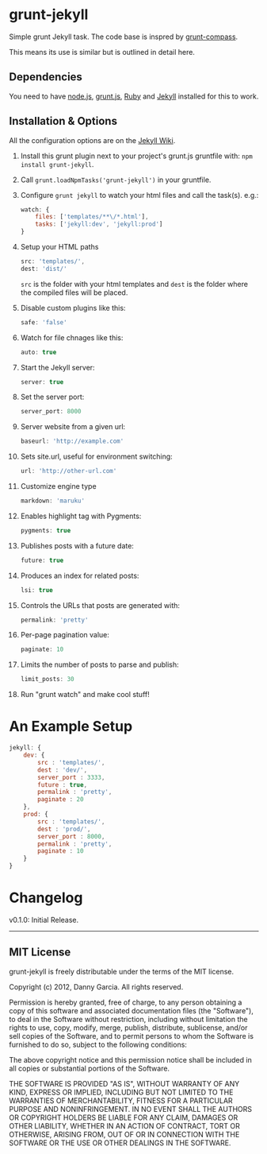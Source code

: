 grunt-jekyll
============

Simple grunt Jekyll task. The code base is inspred by [grunt-compass](https://github.com/kahlil/grunt-compass).

This means its use is similar but is outlined in detail here.

## Dependencies

You need to have [node.js](http://nodejs.org/), [grunt.js](https://github.com/cowboy/grunt), [Ruby](http://www.ruby-lang.org/) and [Jekyll](https://github.com/mojombo/jekyll/) installed for this to work.

## Installation & Options

All the configuration options are on the [Jekyll Wiki](https://github.com/mojombo/jekyll/wiki/configuration).

1. Install this grunt plugin next to your project's grunt.js gruntfile with: `npm install grunt-jekyll`.
2. Call `grunt.loadNpmTasks('grunt-jekyll')` in your gruntfile.
3. Configure `grunt jekyll` to watch your html files and call the task(s).
	e.g.:

	```javascript
	watch: {
	    files: ['templates/**\/*.html'],
	    tasks: ['jekyll:dev', 'jekyll:prod']
	}
	```

4. Setup your HTML paths

	```javascript
    src: 'templates/',
    dest: 'dist/'
	```

	`src` is the folder with your html templates and `dest` is the folder where the compiled files will be placed.

5. Disable custom plugins like this:

    ```javascript
    safe: 'false'
    ```
6. Watch for file chnages like this:

    ```javascript
    auto: true
    ```
7. Start the Jekyll server:

    ```javascript
    server: true
    ```
8. Set the server port:

    ```javascript
    server_port: 8000
    ```

9. Server website from a given url:

    ```javascript
    baseurl: 'http://example.com'
    ```

10. Sets site.url, useful for environment switching:

    ```javascript
    url: 'http://other-url.com'
    ```

11. Customize engine type

    ```javascript
    markdown: 'maruku'
    ```

12. Enables highlight tag with Pygments:

    ```javascript
    pygments: true
    ```

13. Publishes posts with a future date:

    ```javascript
    future: true
    ```

14. Produces an index for related posts:

    ```javascript
    lsi: true
    ```

15. Controls the URLs that posts are generated with:

    ```javascript
    permalink: 'pretty'
    ```	

16. Per-page pagination value:

    ```javascript
    paginate: 10
    ```	

17. Limits the number of posts to parse and publish:

    ```javascript
    limit_posts: 30
    ```	

18. Run "grunt watch" and make cool stuff!

# An Example Setup

```javascript
jekyll: {
    dev: {
		src : 'templates/',
		dest : 'dev/',
		server_port : 3333,
		future : true,
		permalink : 'pretty',
		paginate : 20
    },
    prod: {
		src : 'templates/',
		dest : 'prod/',
		server_port : 8000,
		permalink : 'pretty',
		paginate : 10
    }
}
```

# Changelog

v0.1.0: Initial Release.

----

## MIT License

grunt-jekyll is freely distributable under the terms of the MIT license.

Copyright (c) 2012, Danny Garcia. All rights reserved.

Permission is hereby granted, free of charge, to any person obtaining a copy of this software and associated documentation
files (the "Software"), to deal in the Software without restriction, including without limitation the rights to use,
copy, modify, merge, publish, distribute, sublicense, and/or sell copies of the Software, and to permit persons to whom the Software is furnished to do so, subject to the following conditions:

The above copyright notice and this permission notice shall be included in all copies or substantial portions of the Software.

THE SOFTWARE IS PROVIDED "AS IS", WITHOUT WARRANTY OF ANY KIND, EXPRESS OR IMPLIED, INCLUDING BUT NOT LIMITED TO THE WARRANTIES OF MERCHANTABILITY, FITNESS FOR A PARTICULAR PURPOSE AND NONINFRINGEMENT. IN NO EVENT SHALL THE AUTHORS OR COPYRIGHT HOLDERS BE LIABLE FOR ANY CLAIM, DAMAGES OR OTHER LIABILITY, WHETHER IN AN ACTION OF CONTRACT, TORT OR OTHERWISE, ARISING FROM, OUT OF OR IN CONNECTION WITH THE SOFTWARE OR THE USE OR OTHER DEALINGS IN THE SOFTWARE.
